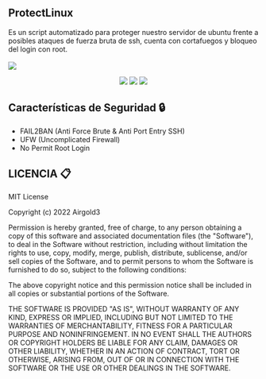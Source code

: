 ## ProtectLinux
Es un script automatizado para proteger nuestro servidor de ubuntu frente a posibles ataques de fuerza bruta de ssh, cuenta con cortafuegos y bloqueo del login con root. <br><br>
<cener><img src="https://firewallauthority.com/wp-content/uploads/2021/12/Open-Source-Firewalls-for-Linux.png"></center>
<br>
<div align="center">
  
<img src="https://img.shields.io/badge/OS-Ubuntu Server-orange?style=for-the-badge&logo=linux"> <img src="https://img.shields.io/badge/Autor-airgold3-blue?logo=github&style=for-the-badge"> <img src="https://img.shields.io/badge/Licencia-MIT-brightgreen?style=for-the-badge&logo="> 
</div>

## Características de Seguridad 🔒
 
 <ul>
  <li><a>FAIL2BAN (Anti Force Brute & Anti Port Entry SSH)</a></li>
  <li><a>UFW (Uncomplicated Firewall)</a></li>
  <li><a>No Permit Root Login</a></li>
  
 </ul>

## LICENCIA 📋 
MIT License 

Copyright (c) 2022 Airgold3

Permission is hereby granted, free of charge, to any person obtaining a copy
of this software and associated documentation files (the "Software"), to deal
in the Software without restriction, including without limitation the rights
to use, copy, modify, merge, publish, distribute, sublicense, and/or sell
copies of the Software, and to permit persons to whom the Software is
furnished to do so, subject to the following conditions:

The above copyright notice and this permission notice shall be included in all
copies or substantial portions of the Software.

THE SOFTWARE IS PROVIDED "AS IS", WITHOUT WARRANTY OF ANY KIND, EXPRESS OR
IMPLIED, INCLUDING BUT NOT LIMITED TO THE WARRANTIES OF MERCHANTABILITY,
FITNESS FOR A PARTICULAR PURPOSE AND NONINFRINGEMENT. IN NO EVENT SHALL THE
AUTHORS OR COPYRIGHT HOLDERS BE LIABLE FOR ANY CLAIM, DAMAGES OR OTHER
LIABILITY, WHETHER IN AN ACTION OF CONTRACT, TORT OR OTHERWISE, ARISING FROM,
OUT OF OR IN CONNECTION WITH THE SOFTWARE OR THE USE OR OTHER DEALINGS IN THE
SOFTWARE.
